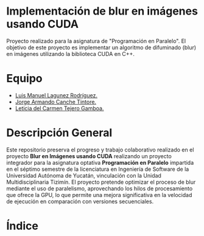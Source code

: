 #  Implementación de blur en imágenes usando CUDA
Proyecto realizado para la asignatura de "Programación en Paralelo". El objetivo de este proyecto es implementar un algoritmo de difuminado (blur) en imágenes utilizando la biblioteca CUDA en C++.

# Equipo
* [Luis Manuel Lagunez Rodríguez.](https://github.com/LuisLagunez)
* [Jorge Armando Canche Tintore.](https://github.com/ArmandoCanche)
* [Leticia del Carmen Tejero Gamboa.](https://github.com/LeticiaTejeroGamboa2401)

# Descripción General
Este repositorio preserva el progreso y trabajo colaborativo realizado en el proyecto **Blur en Imágenes usando CUDA** realizando un proyecto integrador para la asignatura optativa **Programación en Paralelo** impartida en el séptimo semestre de la licenciatura en Ingeniería de Software de la Universidad Autónoma de Yucatán, vinculación con la Unidad Multidisciplinaria Tizimín. El proyecto pretende optimizar el proceso de blur mediante el uso de paralelismo, aprovechando los hilos de procesamiento que ofrece la GPU, lo que permite una mejora significativa en la velocidad de ejecución en comparación con versiones secuenciales.

# Índice
